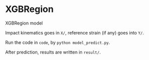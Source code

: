 # XGBRegion

XGBRegion model
 
Impact kinematics goes in `X/`, reference strain (if any) goes into `Y/`.

Run the code in `code`, by `python model_predict.py`. 

After prediction, results are written in `result/`. 